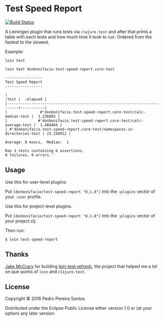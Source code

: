 # Test Speed Report

[![Build Status](https://travis-ci.org/donbonifacio/test-speed-report.svg?branch=master)](https://travis-ci.org/donbonifacio/test-speed-report)

A Leiningen plugin that runs tests via `clojure.test` and after that prints
a table with each tests and how much time it took to run. Ordered from the
fastest to the slowest.

Example:

```
lein test

lein test donbonifacio.test-speed-report.core-test

-----------------
Test Speed Report
-----------------

|                                                                     :test |  :elapsed |
|---------------------------------------------------------------------------+-----------|
|               #'donbonifacio.test-speed-report.core-test/calc-median-test |  1.236885 |
|              #'donbonifacio.test-speed-report.core-test/calc-average-test |  1.484464 |
| #'donbonifacio.test-speed-report.core-test/namespaces-in-directories-test | 23.156912 |

Average: 8 msecs,  Median:  1

Ran 3 tests containing 6 assertions.
0 failures, 0 errors.''
````

## Usage

Use this for user-level plugins:

Put `[donbonifacio/test-speed-report "0.1.0"]` into the `:plugins` vector of your `:user`
profile.

Use this for project-level plugins:

Put `[donbonifacio/test-speed-report "0.1.0"]` into the `:plugins` vector of your project.clj.

Then run:

    $ lein test-speed-report

## Thanks

[Jake McCrary](https://twitter.com/jakemcc) for building [lein-test-refresh](https://github.com/jakemcc/lein-test-refresh),
the project that helped me a lot on que quirks of `lein` and `clojure.test`.

## License

Copyright © 2016 Pedro Pereira Santos

Distributed under the Eclipse Public License either version 1.0 or (at
your option) any later version.
